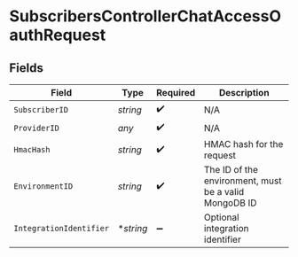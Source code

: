 # SubscribersControllerChatAccessOauthRequest


## Fields

| Field                                                 | Type                                                  | Required                                              | Description                                           |
| ----------------------------------------------------- | ----------------------------------------------------- | ----------------------------------------------------- | ----------------------------------------------------- |
| `SubscriberID`                                        | *string*                                              | :heavy_check_mark:                                    | N/A                                                   |
| `ProviderID`                                          | *any*                                                 | :heavy_check_mark:                                    | N/A                                                   |
| `HmacHash`                                            | *string*                                              | :heavy_check_mark:                                    | HMAC hash for the request                             |
| `EnvironmentID`                                       | *string*                                              | :heavy_check_mark:                                    | The ID of the environment, must be a valid MongoDB ID |
| `IntegrationIdentifier`                               | **string*                                             | :heavy_minus_sign:                                    | Optional integration identifier                       |